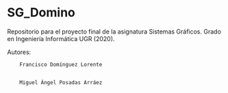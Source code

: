 # SG_Domino
Repositorio para el proyecto final de la asignatura Sistemas Gráficos. Grado en Ingeniería Informática UGR (2020).

Autores:

        Francisco Domínguez Lorente


        Miguel Ángel Posadas Arráez
